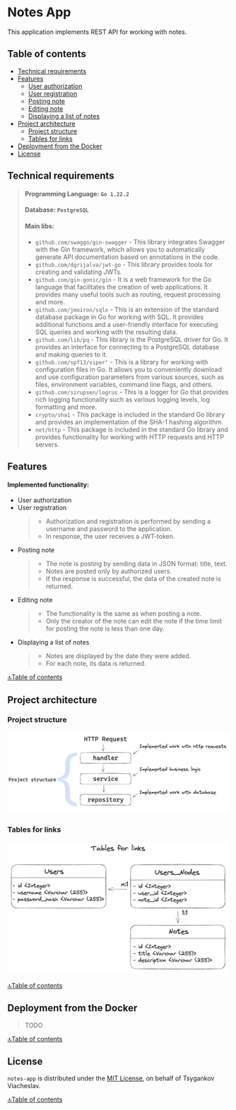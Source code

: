 # Notes App
This application implements REST API for working with notes.


## Table of contents
- [Technical requirements](#technical-requirements)
- [Features](#features)
  - [User authorization](#user-authorization)
  - [User registration](#user-registration)
  - [Posting note](#posting-note)
  - [Editing note](#editing-note)
  - [Displaying a list of notes](#displaying-a-list-of-notes)
- [Project architecture](#project-architecture)
  - [Project structure](#project-structure)
  - [Tables for links](#tables-for-links)
- [Deployment from the Docker](#deployment-from-the-docker)
- [License](#license)


## Technical requirements
> #### Programming Language: `Go 1.22.2`
> #### Database: `PostgreSQL`
> #### Main libs:
>   - `github.com/swaggo/gin-swagger` - This library integrates Swagger with the Gin framework, which allows you to automatically generate API documentation based on annotations in the code.
>   - `github.com/dgrijalva/jwt-go` - This library provides tools for creating and validating JWTs.
>   - `github.com/gin-gonic/gin` - It is a web framework for the Go language that facilitates the creation of web applications. It provides many useful tools such as routing, request processing and more.
>   - `github.com/jmoiron/sqlx` - This is an extension of the standard database package in Go for working with SQL. It provides additional functions and a user-friendly interface for executing SQL queries and working with the resulting data.
>   - `github.com/lib/pq` - This library is the PostgreSQL driver for Go. It provides an interface for connecting to a PostgreSQL database and making queries to it.
>   - `github.com/spf13/viper"` - This is a library for working with configuration files in Go. It allows you to conveniently download and use configuration parameters from various sources, such as files, environment variables, command line flags, and others.
>   - `github.com/sirupsen/logrus` - This is a logger for Go that provides rich logging functionality such as various logging levels, log formatting and more.
>   - `crypto/sha1` - This package is included in the standard Go library and provides an implementation of the SHA-1 hashing algorithm.
>   - `net/http` - This package is included in the standard Go library and provides functionality for working with HTTP requests and HTTP servers.


## Features
#### Implemented functionality:
- User authorization
- User registration
  > - Authorization and registration is performed by sending a username and password to the application.
  > - In response, the user receives a JWT-token.
- Posting note
  > - The note is posting by sending data in JSON format: title, text.
  > - Notes are posted only by authorized users.
  > - If the response is successful, the data of the created note is returned.
- Editing note
  > - The functionality is the same as when posting a note.
  > - Only the creator of the note can edit the note if the time limit for posting the note is less than one day.
- Displaying a list of notes
  > - Notes are displayed by the date they were added.
  > - For each note, its data is returned.

[🔝Table of contents](#table-of-contents)


## Project architecture
### Project structure
![](docs_app/images/project-structure.png)
### Tables for links
![](docs_app/images/tables-for-links.png)

[🔝Table of contents](#table-of-contents)


## Deployment from the Docker
> TODO

[🔝Table of contents](#table-of-contents)


## License
`notes-app` is distributed under the [MIT License](https://github.com/Tsygankov-Slava/notes-app/blob/main/LICENSE), on behalf of Tsygankov Viacheslav.

[🔝Table of contents](#table-of-contents)